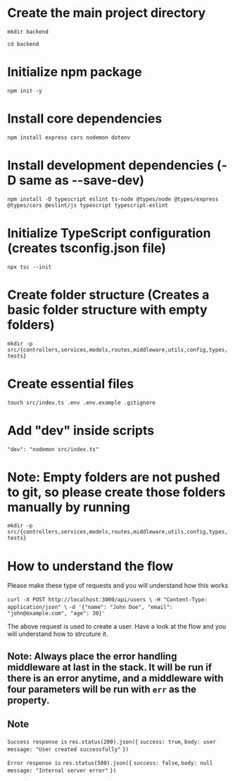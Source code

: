 # Create the main project directory

`mkdir backend`

`cd backend`

# Initialize npm package

`npm init -y`

# Install core dependencies

`npm install express cors nodemon dotenv`

# Install development dependencies (-D same as --save-dev)

`npm install -D typescript eslint ts-node @types/node @types/express @types/cors @eslint/js typescript typescript-eslint`

# Initialize TypeScript configuration (creates tsconfig.json file)

`npx tsc --init`

# Create folder structure (Creates a basic folder structure with empty folders)

`mkdir -p src/{controllers,services,models,routes,middleware,utils,config,types,tests}`

# Create essential files

`touch src/index.ts .env .env.example .gitignore`

# Add "dev" inside scripts

`"dev": "nodemon src/index.ts"`

# Note: Empty folders are not pushed to git, so please create those folders manually by running

`mkdir -p src/{controllers,services,models,routes,middleware,utils,config,types,tests}`

# How to understand the flow

Please make these type of requests and you will understand how this works

`curl -X POST http://localhost:3000/api/users \`
`-H "Content-Type: application/json" \`
`-d '{"name": "John Doe", "email": "john@example.com", "age": 30}'`

The above request is used to create a user. Have a look at the flow and you will understand how to strcuture it.

## Note: Always place the error handling middleware at last in the stack. It will be run if there is an error anytime, and a middleware with four parameters will be run with `err` as the property.

## Note

`Success response is`
`res.status(200).json({`
`success: true`,
`body: user`
`message: "User created successfully"`
`})`

`Error response is`
`res.status(500).json({`
`success: false`,
`body: null`
`message: "Internal server error"`
`})`
